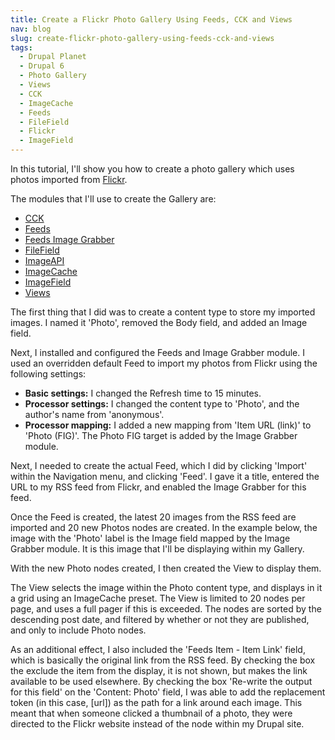 ```yaml
---
title: Create a Flickr Photo Gallery Using Feeds, CCK and Views 
nav: blog
slug: create-flickr-photo-gallery-using-feeds-cck-and-views
tags:
  - Drupal Planet
  - Drupal 6
  - Photo Gallery
  - Views
  - CCK
  - ImageCache
  - Feeds
  - FileField
  - Flickr
  - ImageField
---
```

In this tutorial, I'll show you how to create a photo gallery which uses photos imported from <a title="Flickr" href="http://www.flickr.com/">Flickr</a>. 

The modules that I'll use to create the Gallery are:

* <a href="http://drupal.org/project/cck">CCK</a>
* <a href="http://drupal.org/project/feeds">Feeds</a>
* <a href="http://drupal.org/project/feeds_imagegrabber">Feeds Image Grabber</a>
* <a href="http://drupal.org/project/filefield">FileField</a>
* <a href="http://drupal.org/project/imageapi/">ImageAPI</a>
* <a href="http://drupal.org/project/imagecache">ImageCache</a>
* <a href="http://drupal.org/project/imagefield">ImageField</a>
* <a href="http://drupal.org/project/views">Views</a>

The first thing that I did was to create a content type to store my imported images. I named it 'Photo', removed the Body field, and added an Image field.

Next, I installed and configured the Feeds and Image Grabber module. I used an overridden default Feed to import my photos from Flickr using the following settings:

* **Basic settings:** I changed the Refresh time to 15 minutes.
* **Processor settings:** I changed the content type to 'Photo', and the author's name from 'anonymous'.
* **Processor mapping:** I added a new mapping from 'Item URL (link)' to 'Photo (FIG)'. The Photo FIG target is added by the Image Grabber module.

Next, I needed to create the actual Feed, which I did by clicking 'Import' within the Navigation menu,  and clicking 'Feed'. I gave it a title, entered the URL to my RSS feed from Flickr, and enabled the Image Grabber for this feed.

Once the Feed is created, the latest 20 images from the RSS feed are imported and 20 new Photos nodes are created. In the example below, the image with the 'Photo' label is the Image field mapped by the Image Grabber module. It is this image that I'll be displaying within my Gallery.

With the new Photo nodes created, I then created the View to display them.

The View selects the image within the Photo content type, and displays in it a grid using an ImageCache preset. The View is limited to 20 nodes per page, and uses a full pager if this is exceeded. The nodes are sorted by the descending post date, and filtered by whether or not they are published, and only to include Photo nodes.

As an additional effect, I also included the 'Feeds Item - Item Link' field, which is basically the original link from the RSS feed. By checking the box the exclude the item from the display, it is not shown, but makes the link available to be used elsewhere. By checking the box 'Re-write the output for this field' on the 'Content: Photo' field, I was able to add the replacement token (in this case, [url]) as the path for a link around each image. This meant that when someone clicked a thumbnail of a photo, they were directed to the Flickr website instead of the node within my Drupal site.